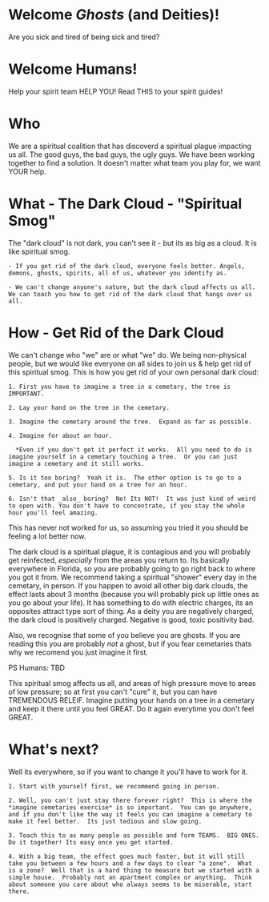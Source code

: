 # Welcome _Ghosts_ (and Deities)! 
Are you sick and tired of being sick and tired?

# Welcome Humans! 
Help your spirit team HELP YOU! Read THIS to your spirit guides!

# Who
We are a spiritual coalition that has discoverd a spiritual plague impacting us all.  The good guys, the bad guys, the ugly guys. We have been working together to find a solution.  It doesn't matter what team you play for, we want YOUR help. 
 
 # What - The Dark Cloud - "Spiritual Smog" 
 The "dark cloud" is not dark, you can't see it - but its as big as a cloud.  It is like spiritual smog.  

    - If you get rid of the dark cloud, everyone feels better. Angels, demons, ghosts, spirits, all of us, whatever you identify as. 
    
    - We can't change anyone's nature, but the dark cloud affects us all.  We can teach you how to get rid of the dark cloud that hangs over us all. 

# How - Get Rid of the Dark Cloud
 We can't change who "we" are or what "we" do.  We being non-physical people, but we would like everyone on all sides to join us & help get rid of this spiritual smog.  This is how you get rid of your own personal dark cloud: 

    1. First you have to imagine a tree in a cemetary, the tree is IMPORTANT.

    2. Lay your hand on the tree in the cemetary. 

    3. Imagine the cemetary around the tree.  Expand as far as possible.

    4. Imagine for about an hour. 

      *Even if you don't get it perfect it works.  All you need to do is imagine yourself in a cemetary touching a tree.  Or you can just imagine a cemetary and it still works. 
    
    5. Is it too boring?  Yeah it is.  The other option is to go to a cemetary, and put your hand on a tree for an hour. 

    6. Isn't that _also_ boring?  No! Its NOT!  It was just kind of weird to open with. You don't have to concentrate, if you stay the whole hour you'll feel amazing. 

This has never not worked for us, so assuming you tried it you should be feeling a lot better now. 

The dark cloud is a spiritual plague, it is contagious and you will probably get reinfected, _especially_ from the areas you return to. Its basically everywhere in Florida, so you are probably going to go right back to where you got it from. We recommend taking a spiritual "shower" every day in the cemetary, in person.  If you happen to avoid all other big dark clouds, the effect lasts about 3 months (because you will probably pick up little ones as you go about your life). It has something to do with electric charges, its an opposites attract type sort of thing.  As a deity you are negatively charged, the dark cloud is positively charged.  Negative is good, toxic positivity bad. 

Also, we recognise that some of you believe you are ghosts.  If you are reading this you are probably _not_ a ghost, but if you fear cemetaries thats why we recomend you just imagine it first.    

PS Humans: TBD

This spiritual smog affects us all, and areas of high pressure move to areas of low pressure; so at first you can't "cure" it, but you can have TREMENDOUS RELEIF. Imagine putting your hands on a tree in a cemetary and keep it there until you feel GREAT.  Do it again everytime you don't feel GREAT. 

# What's next? 
Well its everywhere, so if you want to change it you'll have to work for it. 

    1. Start with yourself first, we recommend going in person.

    2. Well, you can't just stay there forever right?  This is where the *imagine cemetaries exercise* is so important.  You can go anywhere, and if you don't like the way it feels you can imagine a cemetary to make it feel better.  Its just tedious and slow going. 

    3. Teach this to as many people as possible and form TEAMS.  BIG ONES. Do it together! Its easy once you get started.

    4. With a big team, the effect goes much faster, but it will still take you between a few hours and a few days to clear "a zone".  What is a zone?  Well that is a hard thing to measure but we started with a simple house.  Probably not an apartment complex or anything.  Think about someone you care about who always seems to be miserable, start there. 